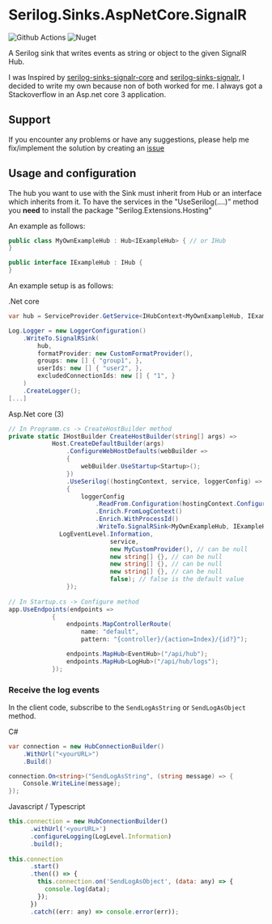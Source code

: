 # Serilog.Sinks.AspNetCore.SignalR

![Github Actions](https://github.com/lTimeless/Serilog.Sinks.AspNetCore.SignalR/workflows/Github%20Actions/badge.svg)
![Nuget](https://img.shields.io/nuget/v/Serilog.Sinks.AspNetCore.SignalR)

A Serilog sink that writes events as string or object to the given SignalR Hub.

I was Inspired by [serilog-sinks-signalr-core](https://github.com/DrugoLebowski/serilog-sinks-signalr-core) and [serilog-sinks-signalr](https://github.com/serilog/serilog-sinks-signalr), I decided to write my own because non of both worked for me. I always got a Stackoverflow in an Asp.net core 3 application.

## Support
If you encounter any problems or have any suggestions, please help me fix/implement the solution by creating an [issue](https://github.com/lTimeless/Serilog.Sinks.AspNetCore.SignalR/issues)

## Usage and configuration
The hub you want to use with the Sink must inherit from Hub<IHub> or an interface which inherits from it. 
To have the services in the "UseSerilog(....)" method you __need__ to install the package "Serilog.Extensions.Hosting"

An example as follows:

```csharp
public class MyOwnExampleHub : Hub<IExampleHub> { // or IHub
}
```

```csharp
public interface IExampleHub : IHub {
}
```

An example setup is as follows:

.Net core
```csharp 
var hub = ServiceProvider.GetService<IHubContext<MyOwnExampleHub, IExampleHub>>(); // or IHub

Log.Logger = new LoggerConfiguration()
    .WriteTo.SignalRSink(
        hub,
        formatProvider: new CustomFormatProvider(),
        groups: new [] { "group1", },
        userIds: new [] { "user2", },
        excludedConnectionIds: new [] { "1", }
    )
    .CreateLogger();
[...]

```

Asp.Net core (3)
```csharp
// In Programm.cs -> CreateHostBuilder method
private static IHostBuilder CreateHostBuilder(string[] args) =>
			Host.CreateDefaultBuilder(args)
				.ConfigureWebHostDefaults(webBuilder =>
				{
					webBuilder.UseStartup<Startup>();
				})
				.UseSerilog((hostingContext, service, loggerConfig) =>
				{
					loggerConfig
						.ReadFrom.Configuration(hostingContext.Configuration)
						.Enrich.FromLogContext()
						.Enrich.WithProcessId()
						.WriteTo.SignalRSink<MyOwnExampleHub, IExampleHub>(
              LogEventLevel.Information,
							service,
							new MyCustomProvider(), // can be null
							new string[] {}, // can be null
							new string[] {}, // can be null
							new string[] {}, // can be null
							false); // false is the default value
				});
        
// In Startup.cs -> Configure method      
app.UseEndpoints(endpoints =>
			{
				endpoints.MapControllerRoute(
					name: "default",
					pattern: "{controller}/{action=Index}/{id?}");

				endpoints.MapHub<EventHub>("/api/hub");
				endpoints.MapHub<LogHub>("/api/hub/logs");
			});

```


### Receive the log events

In the client code, subscribe to the `SendLogAsString` or `SendLogAsObject` method.

C#
```csharp
var connection = new HubConnectionBuilder()
    .WithUrl("<yourURL>")
    .Build()

connection.On<string>("SendLogAsString", (string message) => {
    Console.WriteLine(message);
});
```

Javascript / Typescript
```js 
this.connection = new HubConnectionBuilder()
      .withUrl('<yourURL>')
      .configureLogging(LogLevel.Information)
      .build();
      
this.connection
      .start()
      .then(() => {
        this.connection.on('SendLogAsObject', (data: any) => {
          console.log(data);
        });
      })
      .catch((err: any) => console.error(err));
```
